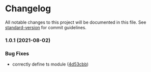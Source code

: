 # Changelog

All notable changes to this project will be documented in this file. See [standard-version](https://github.com/conventional-changelog/standard-version) for commit guidelines.

### 1.0.1 (2021-08-02)


### Bug Fixes

* correctly define ts module ([4d53cbb](https://github.com/Navigraph/navigraph-pkce/commit/4d53cbbd3e9903ff2b1b17583e00dcb2e19e9e84))
